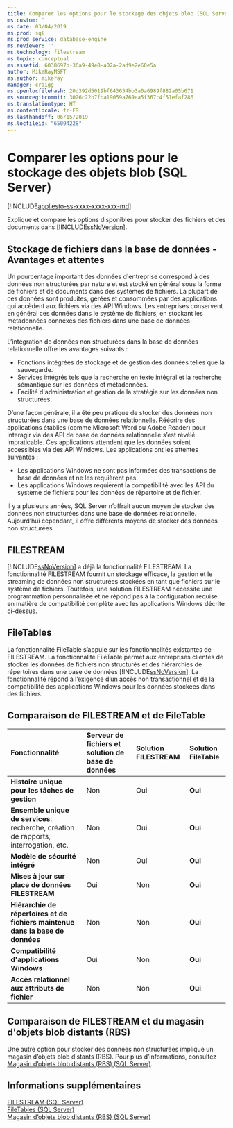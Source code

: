 ```yaml
---
title: Comparer les options pour le stockage des objets blob (SQL Server) | Microsoft Docs
ms.custom: ''
ms.date: 03/04/2019
ms.prod: sql
ms.prod_service: database-engine
ms.reviewer: ''
ms.technology: filestream
ms.topic: conceptual
ms.assetid: 6038697b-36a9-49e8-a02a-2ad9e2e60e5a
author: MikeRayMSFT
ms.author: mikeray
manager: craigg
ms.openlocfilehash: 20d392d5019bf643654bb3a0a6989f882a05b671
ms.sourcegitcommit: 3026c22b7fba19059a769ea5f367c4f51efaf286
ms.translationtype: HT
ms.contentlocale: fr-FR
ms.lasthandoff: 06/15/2019
ms.locfileid: "65094228"
---
```

# <a name="compare-options-for-storing-blobs-sql-server"></a>Comparer les options pour le stockage des objets blob (SQL Server)

[!INCLUDE[appliesto-ss-xxxx-xxxx-xxx-md](../../includes/appliesto-ss-xxxx-xxxx-xxx-md.md)]

Explique et compare les options disponibles pour stocker des fichiers et des documents dans [!INCLUDE[ssNoVersion](../../includes/ssnoversion-md.md)].

## <a name="Expectations"></a> Stockage de fichiers dans la base de données - Avantages et attentes

Un pourcentage important des données d'entreprise correspond à des données non structurées par nature et est stocké en général sous la forme de fichiers et de documents dans des systèmes de fichiers. La plupart de ces données sont produites, gérées et consommées par des applications qui accèdent aux fichiers via des API Windows. Les entreprises conservent en général ces données dans le système de fichiers, en stockant les métadonnées connexes des fichiers dans une base de données relationnelle.

L’intégration de données non structurées dans la base de données relationnelle offre les avantages suivants :

- Fonctions intégrées de stockage et de gestion des données telles que la sauvegarde.
- Services intégrés tels que la recherche en texte intégral et la recherche sémantique sur les données et métadonnées.
- Facilité d'administration et gestion de la stratégie sur les données non structurées.

D’une façon générale, il a été peu pratique de stocker des données non structurées dans une base de données relationnelle. Réécrire des applications établies (comme Microsoft Word ou Adobe Reader) pour interagir via des API de base de données relationnelle s’est révélé impraticable. Ces applications attendent que les données soient accessibles via des API Windows. Les applications ont les attentes suivantes :

- Les applications Windows ne sont pas informées des transactions de base de données et ne les requièrent pas.
- Les applications Windows requièrent la compatibilité avec les API du système de fichiers pour les données de répertoire et de fichier.

Il y a plusieurs années, SQL Server n’offrait aucun moyen de stocker des données non structurées dans une base de données relationnelle. Aujourd’hui cependant, il offre différents moyens de stocker des données non structurées.

## <a name="Filestream"></a> FILESTREAM

[!INCLUDE[ssNoVersion](../../includes/ssnoversion-md.md)] a déjà la fonctionnalité FILESTREAM. La fonctionnalité FILESTREAM fournit un stockage efficace, la gestion et le streaming de données non structurées stockées en tant que fichiers sur le système de fichiers. Toutefois, une solution FILESTREAM nécessite une programmation personnalisée et ne répond pas à la configuration requise en matière de compatibilité complète avec les applications Windows décrite ci-dessus.

## <a name="FileTables"></a> FileTables

La fonctionnalité FileTable s’appuie sur les fonctionnalités existantes de FILESTREAM. La fonctionnalité FileTable permet aux entreprises clientes de stocker les données de fichiers non structurés et des hiérarchies de répertoires dans une base de données [!INCLUDE[ssNoVersion](../../includes/ssnoversion-md.md)]. La fonctionnalité répond à l’exigence d’un accès non transactionnel et de la compatibilité des applications Windows pour les données stockées dans des fichiers.

## <a name="CompareFileTable"></a> Comparaison de FILESTREAM et de FileTable

|Fonctionnalité|Serveur de fichiers et solution de base de données|Solution FILESTREAM|Solution FileTable|
|:------|:--------------------------------|:------------------|:-----------------|
|**Histoire unique pour les tâches de gestion**|Non|Oui|**Oui**|
|**Ensemble unique de services**: recherche, création de rapports, interrogation, etc.|Non|Oui|**Oui**|
|**Modèle de sécurité intégré**|Non|Oui|**Oui**|
|**Mises à jour sur place de données FILESTREAM**|Oui|Non|**Oui**|
|**Hiérarchie de répertoires et de fichiers maintenue dans la base de données**|Non|Non|**Oui**|
|**Compatibilité d'applications Windows**|Oui|Non|**Oui**|
|**Accès relationnel aux attributs de fichier**|Non|Non|**Oui**|

## <a name="CompareRBS"></a> Comparaison de FILESTREAM et du magasin d'objets blob distants (RBS)

Une autre option pour stocker des données non structurées implique un magasin d’objets blob distants (RBS). Pour plus d’informations, consultez [Magasin d’objets blob distants (RBS) (SQL Server)](remote-blob-store-rbs-sql-server.md).

## <a name="more"></a> Informations supplémentaires

[FILESTREAM &#40;SQL Server&#41;](../../relational-databases/blob/filestream-sql-server.md)  
[FileTables &#40;SQL Server&#41;](../../relational-databases/blob/filetables-sql-server.md)  
[Magasin d’objets blob distants &#40;RBS&#41; &#40;SQL Server&#41;](../../relational-databases/blob/remote-blob-store-rbs-sql-server.md)
